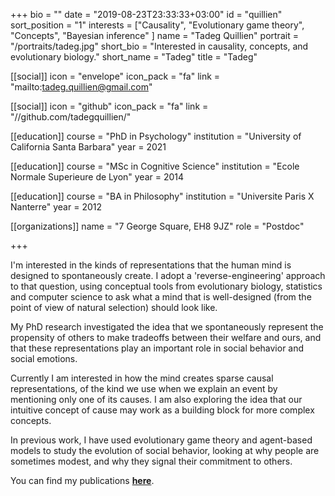 +++
bio = ""
date = "2019-08-23T23:33:33+03:00"
id = "quillien"
sort_position = "1"
interests = ["Causality", "Evolutionary game theory", "Concepts", "Bayesian inference" ]
name = "Tadeg Quillien"
portrait = "/portraits/tadeg.jpg"
short_bio = "Interested in causality, concepts, and evolutionary biology."
short_name = "Tadeg"
title = "Tadeg"


[[social]]
    icon = "envelope"
    icon_pack = "fa"
    link = "mailto:tadeg.quillien@gmail.com"

[[social]]
    icon = "github"
    icon_pack = "fa"
    link = "//github.com/tadegquillien/"

[[education]]
    course = "PhD in Psychology"
    institution = "University of California Santa Barbara"
    year = 2021

[[education]]
    course = "MSc in Cognitive Science"
    institution = "Ecole Normale Superieure de Lyon"
    year = 2014

[[education]]
    course = "BA in Philosophy"
    institution = "Universite Paris X Nanterre"
    year = 2012

[[organizations]]
    name = "7 George Square, EH8 9JZ"
    role = "Postdoc"

+++

<!-- You can write $\LaTeX$ and *Markdown* here. -->

I'm interested in the kinds of representations that the human mind is designed to spontaneously create. I adopt a 'reverse-engineering' approach to that question, using conceptual tools from evolutionary biology, statistics and computer science to ask what a mind that is  well-designed (from the point of view of natural selection) should look like.

My PhD research investigated the idea that we spontaneously represent the propensity of others to make tradeoffs between their welfare and ours, and that these representations play an important role in social behavior and social emotions. 

Currently I am interested in how the mind creates sparse causal representations, of the kind we use when we explain an event by mentioning only one of its causes. I am also exploring the idea that our intuitive concept of cause may work as a building block for more complex concepts.

In previous work, I have used evolutionary game theory and agent-based models to study the evolution of social behavior, looking at why people are sometimes modest, and why they signal their commitment to others.

You can find my publications [**here**](https://sites.google.com/view/tadeg-quillien/accueil).